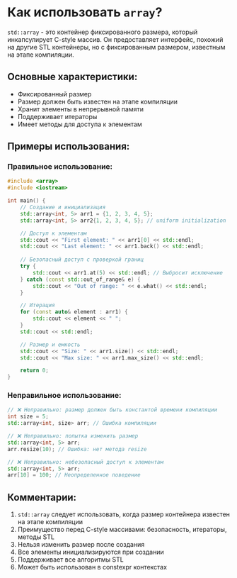 # Как использовать `array`?

`std::array` - это контейнер фиксированного размера, который инкапсулирует C-style массив. Он предоставляет интерфейс, похожий на другие STL контейнеры, но с фиксированным размером, известным на этапе компиляции.

## Основные характеристики:
- Фиксированный размер
- Размер должен быть известен на этапе компиляции
- Хранит элементы в непрерывной памяти
- Поддерживает итераторы
- Имеет методы для доступа к элементам

## Примеры использования:

### Правильное использование:
```cpp
#include <array>
#include <iostream>

int main() {
    // Создание и инициализация
    std::array<int, 5> arr1 = {1, 2, 3, 4, 5};
    std::array<int, 5> arr2{1, 2, 3, 4, 5}; // uniform initialization

    // Доступ к элементам
    std::cout << "First element: " << arr1[0] << std::endl;
    std::cout << "Last element: " << arr1.back() << std::endl;
    
    // Безопасный доступ с проверкой границ
    try {
        std::cout << arr1.at(5) << std::endl; // Выбросит исключение
    } catch (const std::out_of_range& e) {
        std::cout << "Out of range: " << e.what() << std::endl;
    }

    // Итерация
    for (const auto& element : arr1) {
        std::cout << element << " ";
    }
    std::cout << std::endl;

    // Размер и емкость
    std::cout << "Size: " << arr1.size() << std::endl;
    std::cout << "Max size: " << arr1.max_size() << std::endl;

    return 0;
}
```

### Неправильное использование:
```cpp
// ❌ Неправильно: размер должен быть константой времени компиляции
int size = 5;
std::array<int, size> arr; // Ошибка компиляции

// ❌ Неправильно: попытка изменить размер
std::array<int, 5> arr;
arr.resize(10); // Ошибка: нет метода resize

// ❌ Неправильно: небезопасный доступ к элементам
std::array<int, 5> arr;
arr[10] = 100; // Неопределенное поведение
```

## Комментарии:
1. `std::array` следует использовать, когда размер контейнера известен на этапе компиляции
2. Преимущество перед C-style массивами: безопасность, итераторы, методы STL
3. Нельзя изменить размер после создания
4. Все элементы инициализируются при создании
5. Поддерживает все алгоритмы STL
6. Может быть использован в constexpr контекстах 